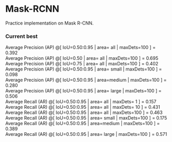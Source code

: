 # Mask-RCNN
Practice implementation on Mask R-CNN.

### Current best  
Average Precision  (AP) @[ IoU=0.50:0.95 | area=   all | maxDets=100 ] = 0.392  
Average Precision  (AP) @[ IoU=0.50      | area=   all | maxDets=100 ] = 0.695  
Average Precision  (AP) @[ IoU=0.75      | area=   all | maxDets=100 ] = 0.402  
Average Precision  (AP) @[ IoU=0.50:0.95 | area= small | maxDets=100 ] = 0.098  
Average Precision  (AP) @[ IoU=0.50:0.95 | area=medium | maxDets=100 ] = 0.280  
Average Precision  (AP) @[ IoU=0.50:0.95 | area= large | maxDets=100 ] = 0.506  
Average Recall     (AR) @[ IoU=0.50:0.95 | area=   all | maxDets=  1 ] = 0.157  
Average Recall     (AR) @[ IoU=0.50:0.95 | area=   all | maxDets= 10 ] = 0.431  
Average Recall     (AR) @[ IoU=0.50:0.95 | area=   all | maxDets=100 ] = 0.463  
Average Recall     (AR) @[ IoU=0.50:0.95 | area= small | maxDets=100 ] = 0.175  
Average Recall     (AR) @[ IoU=0.50:0.95 | area=medium | maxDets=100 ] = 0.389  
Average Recall     (AR) @[ IoU=0.50:0.95 | area= large | maxDets=100 ] = 0.571  

